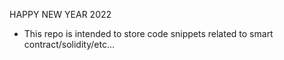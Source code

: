HAPPY NEW YEAR 2022

- This repo is intended to store code snippets related to smart contract/solidity/etc... 